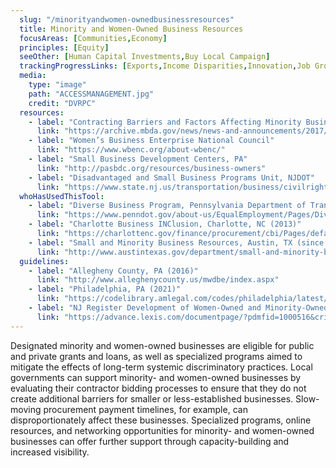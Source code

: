 ```yaml
---
  slug: "/minorityandwomen-ownedbusinessresources"
  title: Minority and Women-Owned Business Resources
  focusAreas: [Communities,Economy]
  principles: [Equity]
  seeOther: [Human Capital Investments,Buy Local Campaign]
  trackingProgressLinks: [Exports,Income Disparities,Innovation,Job Growth,Racial & Ethnic Disparities,Sex Disparities]
  media: 
    type: "image"
    path: "ACCESSMANAGEMENT.jpg"
    credit: "DVRPC"
  resources: 
    - label: "Contracting Barriers and Factors Affecting Minority Business Enterprises A Review of Existing Disparity Studies, Minority Business Development Agency, U.S. Department of Commerce"
      link: "https://archive.mbda.gov/news/news-and-announcements/2017/01/contracting-barriers-and-factors-affecting-minority-business.html"
    - label: "Women’s Business Enterprise National Council"
      link: "https://www.wbenc.org/about-wbenc/"
    - label: "Small Business Development Centers, PA"
      link: "http://pasbdc.org/resources/business-owners"
    - label: "Disadvantaged and Small Business Programs Unit, NJDOT"
      link: "https://www.state.nj.us/transportation/business/civilrights/dbe.shtm"
  whoHasUsedThisTool: 
    - label: "Diverse Business Program, Pennsylvania Department of Transportation (PennDOT, 2014)"
      link: "https://www.penndot.gov/about-us/EqualEmployment/Pages/Diverse-Business-Program.aspx"
    - label: "Charlotte Business INClusion, Charlotte, NC (2013)"
      link: "https://charlottenc.gov/finance/procurement/cbi/Pages/default.aspx"
    - label: "Small and Minority Business Resources, Austin, TX (since 1987)"
      link: "http://www.austintexas.gov/department/small-and-minority-business"
  guidelines: 
    - label: "Allegheny County, PA (2016)"
      link: "http://www.alleghenycounty.us/mwdbe/index.aspx"
    - label: "Philadelphia, PA (2021)"
      link: "https://codelibrary.amlegal.com/codes/philadelphia/latest/philadelphia_pa/0-0-0-212296"
    - label: "NJ Register Development of Women-Owned and Minority-Owned Small Businesses (2020)"
      link: "https://advance.lexis.com/documentpage/?pdmfid=1000516&crid=355687d3-1327-43fd-ae0a-08cdd1771476&nodeid=AABAABAABAAEAAEAAB&nodepath=%2fROOT%2fAAB%2fAABAAB%2fAABAABAAB%2fAABAABAABAAE%2fAABAABAABAAEAAE%2fAABAABAABAAEAAEAAB&level=6&haschildren=&populated=false&title=52+N.J.R.+2181(b)&config=025154JABiMmFjYzAxMy1hNjIyLTQ0YTctOTY0NS1iOGNlMTRiYzBkNGQKAFBvZENhdGFsb2flnvGwky16hNN9rcMfcun6&pddocfullpath=%2fshared%2fdocument%2fadministrative-codes%2furn%3acontentItem%3a61GN-RWG1-FJM6-6154-00008-00&ecomp=c38_kkk&prid=ce0fa2cc-1633-4fd7-a2b5-a50dad797743"
---
```


Designated minority and women-owned businesses are eligible for public and private grants and loans, as well as specialized programs aimed to mitigate the effects of long-term systemic discriminatory practices. Local governments can support minority- and women-owned businesses by evaluating their contractor bidding processes to ensure that they do not create additional barriers for smaller or less-established businesses. Slow-moving procurement payment timelines, for example, can disproportionately affect these businesses. Specialized programs, online resources, and networking opportunities for minority- and women-owned businesses can offer further support through capacity-building and increased visibility.
